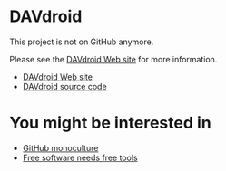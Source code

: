 

DAVdroid
========

This project is not on GitHub anymore.

Please see the [DAVdroid Web site](https://davdroid.bitfire.at/) for more information.

* [DAVdroid Web site](https://davdroid.bitfire.at/)
* [DAVdroid source code](https://davdroid.bitfire.at/source/)


You might be interested in
==========================

* [GitHub monoculture](http://nedbatchelder.com/blog/201405/github_monoculture.html)
* [Free software needs free tools](https://mako.cc/copyrighteous/free-software-needs-free-tools)
